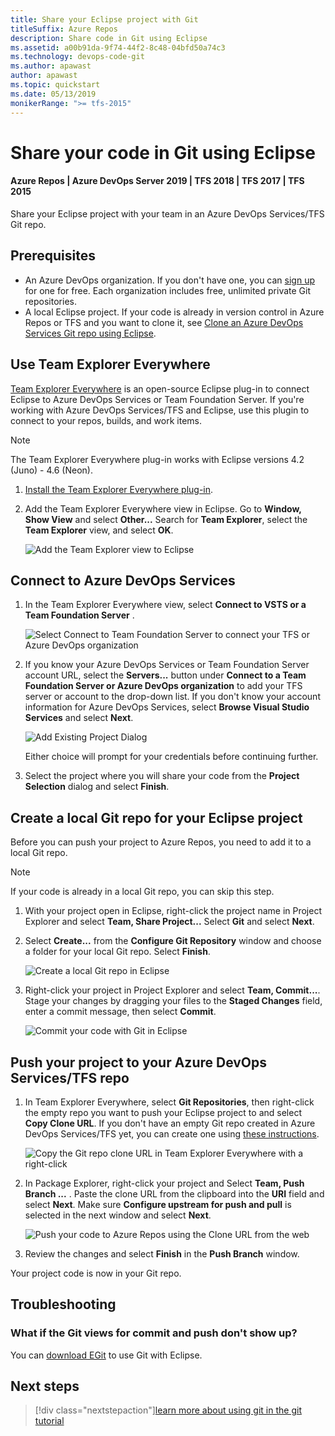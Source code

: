 ```yaml
---
title: Share your Eclipse project with Git
titleSuffix: Azure Repos
description: Share code in Git using Eclipse
ms.assetid: a00b91da-9f74-44f2-8c48-04bfd50a74c3
ms.technology: devops-code-git
ms.author: apawast
author: apawast
ms.topic: quickstart
ms.date: 05/13/2019
monikerRange: ">= tfs-2015"
---
```


# Share your code in Git using Eclipse

#### Azure Repos | Azure DevOps Server 2019 | TFS 2018 | TFS 2017 | TFS 2015

Share your Eclipse project with your team in an Azure DevOps Services/TFS Git repo.

## Prerequisites

- An Azure DevOps organization. If you don't have one, you can [sign up](../../organizations/accounts/create-organization.md) for one for free. Each organization includes free, unlimited private Git repositories.
- A local Eclipse project. If your code is already in version control in Azure Repos or TFS and you want to clone it, see [Clone an Azure DevOps Services Git repo using Eclipse](../../java/labs/eclipsegit/index.md).

<a name="git"></a>

## Use Team Explorer Everywhere

[Team Explorer Everywhere](https://github.com/Microsoft/team-explorer-everywhere) is an open-source Eclipse plug-in to connect Eclipse to Azure DevOps Services or Team Foundation Server. If you're working with Azure DevOps Services/TFS and Eclipse, use this plugin to connect to your repos, builds, and work items.

> [!NOTE]
> The Team Explorer Everywhere plug-in works with Eclipse versions 4.2 (Juno) - 4.6 (Neon).

1. [Install the Team Explorer Everywhere plug-in](/azure/devops/java/download-eclipse-plug-in#to-install-team-explorer-everywhere-from-within-eclipse).

2. Add the Team Explorer Everywhere view in Eclipse. Go to **Window, Show View** and select **Other...** Search for **Team Explorer**, select the **Team Explorer** view, and select **OK**.

   ![Add the Team Explorer view to Eclipse](media/share-your-code-in-git-eclipse/add_team_explorer_to_eclipse.png)

## Connect to Azure DevOps Services

1. In the Team Explorer Everywhere view, select **Connect to VSTS or a Team Foundation Server** .

   ![Select Connect to Team Foundation Server to connect your TFS or Azure DevOps organization](media/share-your-code-in-git-eclipse/connect_to_vsts_from_tee.png)

2) If you know your Azure DevOps Services or Team Foundation Server account URL, select the **Servers...** button under **Connect to a Team Foundation Server or Azure DevOps organization** to add your TFS server or account to the drop-down list.
   If you don't know your account information for Azure DevOps Services, select **Browse Visual Studio Services** and select **Next**.

   ![Add Existing Project Dialog](media/share-your-code-in-git-eclipse/tee_existing_team_project.png)

   Either choice will prompt for your credentials before continuing further.

3) Select the project where you will share your code from the **Project Selection** dialog and select **Finish**.

## Create a local Git repo for your Eclipse project

Before you can push your project to Azure Repos, you need to add it to a local Git repo.

> [!NOTE]
> If your code is already in a local Git repo, you can skip this step.

1. With your project open in Eclipse, right-click the project name in Project Explorer and select **Team, Share Project...** Select **Git** and select **Next**.

2. Select **Create...** from the **Configure Git Repository** window and choose a folder for your local Git repo. Select **Finish**.

   ![Create a local Git repo in Eclipse](media/share-your-code-in-git-eclipse/eclipse_create_repo.png)

3. Right-click your project in Project Explorer and select **Team, Commit...**. Stage your changes by dragging your files to the **Staged Changes** field, enter a commit message, then select **Commit**.

   ![Commit your code with Git in Eclipse](media/share-your-code-in-git-eclipse/commit_files_in_eclipse.png)

## Push your project to your Azure DevOps Services/TFS repo

1. In Team Explorer Everywhere, select **Git Repositories**, then right-click the empty repo you want to push your Eclipse project to and select **Copy Clone URL**. If you don't have an empty Git repo created in Azure DevOps Services/TFS yet, you can create one using [these instructions](create-new-repo.md).

   ![Copy the Git repo clone URL in Team Explorer Everywhere with a right-click](media/share-your-code-in-git-eclipse/tee_copy_clone_url.png)

2. In Package Explorer, right-click your project and Select **Team, Push Branch ...** . Paste the clone URL from the clipboard into the **URI** field and select **Next**. Make sure **Configure upstream for push and pull** is selected in the next window and select **Next**.

   ![Push your code to Azure Repos using the Clone URL from the web](media/share-your-code-in-git-eclipse/push_commits_to_team_services.png)

3. Review the changes and select **Finish** in the **Push Branch** window.

Your project code is now in your Git repo.

## Troubleshooting

### What if the Git views for commit and push don't show up?

You can [download EGit](https://www.eclipse.org/egit/) to use Git with Eclipse.

## Next steps

> [!div class="nextstepaction"][learn more about using git in the git tutorial](gitworkflow.md)
